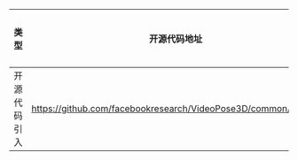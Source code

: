 | 类型     | 开源代码地址 | 文件名                                                            | 公网IP地址/公网URL地址/域名/邮箱地址                                                                                                                       | 用途说明 |
|--------|---|----------------------------------------------------------------|----------------------------------------------------------------------------------------------------------------------------------------------|------|
| 开源代码引入 | https://github.com/facebookresearch/VideoPose3D/common/loss.py | VideoPose3D/common/loss.py | https://github.com/hrhodin/UnsupervisedGeometryAwareRepresentationLearning/blob/master/losses/poses.py | 源码实现 |
